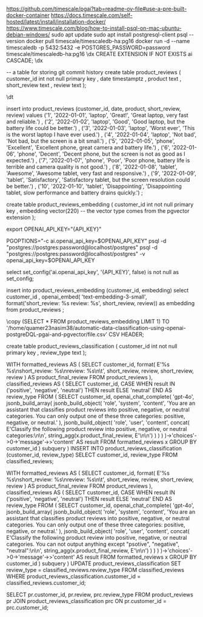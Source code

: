 https://github.com/timescale/pgai?tab=readme-ov-file#use-a-pre-built-docker-container
https://docs.timescale.com/self-hosted/latest/install/installation-docker/
https://www.timescale.com/blog/how-to-install-psql-on-mac-ubuntu-debian-windows/
sudo apt update
sudo apt install postgresql-client
psql --version
docker pull timescale/timescaledb-ha:pg16
docker run -d --name timescaledb -p 5432:5432 -e POSTGRES_PASSWORD=password timescale/timescaledb-ha:pg16
\dx
CREATE EXTENSION IF NOT EXISTS ai CASCADE;
\dx






-- a table for storing git commit history
create table product_reviews
( customer_id int not null primary key
, date timestamptz
, product text
, short_review text
, review text
);

\dt




insert into product_reviews (customer_id, date, product, short_review, review) values
  ('1', '2022-01-01', 'laptop', 'Great!', 'Great laptop, very fast and reliable.')
, ('2', '2022-01-02', 'laptop', 'Good', 'Good laptop, but the battery life could be better.')
, ('3', '2022-01-03', 'laptop', 'Worst ever', 'This is the worst laptop I have ever used.')
, ('4', '2022-01-04', 'laptop', 'Not bad', 'Not bad, but the screen is a bit small.')
, ('5', '2022-01-05', 'phone', 'Excellent', 'Excellent phone, great camera and battery life.')
, ('6', '2022-01-06', 'phone', 'Decent', 'Decent phone, but the screen is not as good as I expected.')
, ('7', '2022-01-07', 'phone', 'Poor', 'Poor phone, battery life is terrible and camera quality is not good.')
, ('8', '2022-01-08', 'tablet', 'Awesome', 'Awesome tablet, very fast and responsive.')
, ('9', '2022-01-09', 'tablet', 'Satisfactory', 'Satisfactory tablet, but the screen resolution could be better.')
, ('10', '2022-01-10', 'tablet', 'Disappointing', 'Disappointing tablet, slow performance and battery drains quickly.')
;



create table product_reviews_embedding
( customer_id int not null primary key
, embedding vector(220) -- the vector type comes from the pgvector extension
);


export OPENAI_API_KEY="{API_KEY}"


PGOPTIONS="-c ai.openai_api_key=$OPENAI_API_KEY" psql -d "postgres://postgres:password@localhost/postgres"
psql -d "postgres://postgres:password@localhost/postgres" -v openai_api_key=$OPENAI_API_KEY

select set_config('ai.openai_api_key', '{API_KEY}', false) is not null as set_config;


insert into product_reviews_embedding (customer_id, embedding)
select
  customer_id
, openai_embed( 'text-embedding-3-small', format('short_review: %s review: %s', short_review, review)) as embedding
from product_reviews
;

      
\copy (SELECT * FROM product_reviews_embedding LIMIT 1) TO '/home/quamer23nasim38/automatic-data-classification-using-openai-postgreDQL-pgai-and-pgvector/file.csv' CSV HEADER;



create table product_reviews_classification
( customer_id int not null primary key
, review_type text
);
  




WITH formatted_reviews AS (
    SELECT 
        customer_id,
        format(
            E'%s %s\nshort_review: %s\nreview: %s\n\t',
            short_review, review, short_review, review
        ) AS product_final_review
    FROM product_reviews
),
classified_reviews AS (
    SELECT
        customer_id,
        CASE
            WHEN result IN ('positive', 'negative', 'neutral') THEN result
            ELSE 'neutral'
        END AS review_type
    FROM (
        SELECT
            customer_id,
            openai_chat_complete(
                'gpt-4o',
                jsonb_build_array(
                    jsonb_build_object(
                        'role', 'system',
                        'content', 'You are an assistant that classifies product reviews into positive, negative, or neutral categories. You can only output one of these three categories: positive, negative, or neutral.'
                    ),
                    jsonb_build_object(
                        'role', 'user',
                        'content', 
                        concat(
                            E'Classify the following product review into positive, negative, or neutral categories:\n\n',
                            string_agg(x.product_final_review, E'\n\n')
                        )
                    )
                )
            )->'choices'->0->'message'->>'content' AS result
        FROM formatted_reviews x
        GROUP BY customer_id
    ) subquery
)
INSERT INTO product_reviews_classification (customer_id, review_type)
SELECT customer_id, review_type
FROM classified_reviews;




































WITH formatted_reviews AS (
    SELECT 
        customer_id,
        format(
            E'%s %s\nshort_review: %s\nreview: %s\n\t',
            short_review, review, short_review, review
        ) AS product_final_review
    FROM product_reviews
),
classified_reviews AS (
    SELECT
        customer_id,
        CASE
            WHEN result IN ('positive', 'negative', 'neutral') THEN result
            ELSE 'neutral'
        END AS review_type
    FROM (
        SELECT
            customer_id,
            openai_chat_complete(
                'gpt-4o',
                jsonb_build_array(
                    jsonb_build_object(
                        'role', 'system',
                        'content', 'You are an assistant that classifies product reviews into positive, negative, or neutral categories. You can only output one of these three categories: positive, negative, or neutral.'
                    ),
                    jsonb_build_object(
                        'role', 'user',
                        'content', 
                        concat(
                            E'Classify the following product review into positive, negative, or neutral categories. You can not output anything except "psotive", "negative", "neutral":\n\n',
                            string_agg(x.product_final_review, E'\n\n')
                        )
                    )
                )
            )->'choices'->0->'message'->>'content' AS result
        FROM formatted_reviews x
        GROUP BY customer_id
    ) subquery
)
UPDATE product_reviews_classification
SET review_type = classified_reviews.review_type
FROM classified_reviews
WHERE product_reviews_classification.customer_id = classified_reviews.customer_id;














SELECT 
    pr.customer_id,
    pr.review,
    prc.review_type
FROM 
    product_reviews pr
JOIN 
    product_reviews_classification prc
ON 
    pr.customer_id = prc.customer_id;
